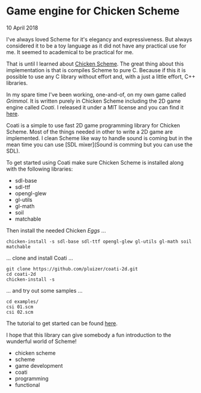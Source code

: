 # Game engine for Chicken Scheme
10 April 2018

I've always loved Scheme for it's elegancy and expressiveness. But always considered it to be a toy language as it did not have any practical use for me. It seemed to academical to be practical for me.

That is until I learned about [Chicken Scheme](https://www.call-cc.org/). The great thing about this implementation is that is compiles Scheme to pure C. Because if this it is possible to use any C library without effort and, with a just a little effort, C++ libraries.

In my spare time I've been working, one-and-of, on my own game called _Grimmol_. It is written purely in Chicken Scheme including the 2D game engine called _Coati_. I released it under a MIT license and you can find it [here](https://github.com/pluizer/coati-2d).

Coati is a simple to use fast 2D game programming library for Chicken Scheme. Most of the things needed in other to write a 2D game are implemented. I clean Scheme like way to handle sound is coming but in the mean time you can use [SDL mixer](Sound is comming but you can use the SDL).

To get started using Coati make sure Chicken Scheme is installed along with the following libraries:

* sdl-base
* sdl-ttf
* opengl-glew
* gl-utils
* gl-math
* soil
* matchable

Then install the needed Chicken _Eggs_ ...

	chicken-install -s sdl-base sdl-ttf opengl-glew gl-utils gl-math soil matchable
	
... clone and install Coati ...

	git clone https://github.com/pluizer/coati-2d.git
	cd coati-2d
	chicken-install -s
	
... and try out some samples ...

	cd examples/
	csi 01.scm
	csi 02.scm
	
The tutorial to get started can be found [here](https://github.com/pluizer/coati-2d/blob/master/TUTORIAL.org).

I hope that this library can give somebody a fun introduction to the wunderful world of Scheme!

* chicken scheme
* scheme
* game development
* coati
* programming
* functional
